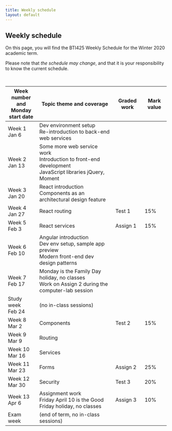 ```yaml
---
title: Weekly schedule
layout: default
---
```


## Weekly schedule

On this page, you will find the BTI425 Weekly Schedule for the Winter 2020 academic term.

Please note that *the schedule may change*, and that it is your responsibility to know the current schedule.

<br>

Week number<br>and Monday<br>start date | Topic theme and coverage | Graded work | Mark value
--- | --- | --- | ---
Week 1<br>Jan 6 | Dev environment setup<br>Re-introduction to back-end web services | |
Week 2<br>Jan 13 | Some more web service work<br>Introduction to front-end development<br>JavaScript libraries jQuery, Moment | |
Week 3<br>Jan 20 | React introduction<br>Components as an architectural design feature | | 
Week 4<br>Jan 27 | React routing | Test 1 | 15%
Week 5<br>Feb 3 | React services | Assign 1 | 15%
Week 6<br>Feb 10 | Angular introduction<br>Dev env setup, sample app preview<br>Modern front-end dev design patterns | |
Week 7<br>Feb 17 | Monday is the Family Day holiday, no classes<br>Work on Assign 2 during the computer-lab session | |
Study week<br>Feb 24 | (no in-class sessions) | |
Week 8<br>Mar 2 | Components | Test 2 | 15%
Week 9<br>Mar 9 | Routing | |
Week 10<br>Mar 16 | Services | | 
Week 11<br>Mar 23 | Forms | Assign 2 | 25%
Week 12<br>Mar 30 | Security | Test 3 | 20%
Week 13<br>Apr 6 | Assignment work<br>Friday April 10 is the Good Friday holiday, no classes | Assign 3 | 10%
Exam week | (end of term, no in-class sessions) | | 

<br>
